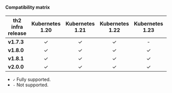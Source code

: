 
#### Compatibility matrix


| th2 infra release|Kubernetes 1.20|Kubernetes 1.21| Kubernetes 1.22|Kubernetes 1.23|Kubernetes 1.24|Kubernetes 1.25|Kubernetes 1.26|
|------------------|:---------------:|:----------:|:--------------:|:---------------:|:-------------:|:-------:|:-------------:|
| **v1.7.3**       |          ✓      |      ✓     |          ✓     |          -      |          -    |     -   |         -    |
| **v1.8.0**       |          ✓      |   ✓        |          ✓     |          ✓      |          ✓    |     -   |         -    |
| **v1.8.1**       |          ✓      |   ✓        |          ✓     |          ✓      |          ✓    |     -   |         -    |
| **v2.0.0**       |          ✓      |   ✓        |          ✓     |          ✓      |          ✓    |     ✓   |         ✓    |

- `✓` Fully supported.
- `-` Not supported.

